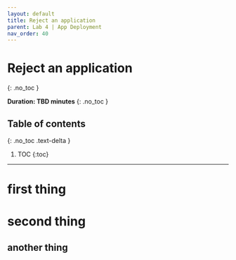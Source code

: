 ```yaml
---
layout: default
title: Reject an application
parent: Lab 4 | App Deployment
nav_order: 40
---
```


# Reject an application
{: .no_toc }

**Duration: TBD minutes**
{: .no_toc }

## Table of contents
{: .no_toc .text-delta }

1. TOC
{:toc}

---

# first thing

# second thing

## another thing